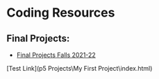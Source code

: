 # Coding Resources

## Final Projects:

- [Final Projects Falls 2021-22](final2122)

[Test Link](p5 Projects\My First Project\index.html)
